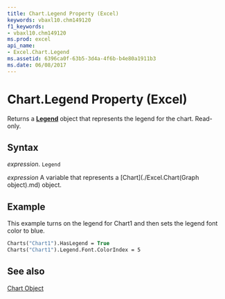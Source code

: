```yaml
---
title: Chart.Legend Property (Excel)
keywords: vbaxl10.chm149120
f1_keywords:
- vbaxl10.chm149120
ms.prod: excel
api_name:
- Excel.Chart.Legend
ms.assetid: 6396ca0f-63b5-3d4a-4f6b-b4e80a1911b3
ms.date: 06/08/2017
---
```



# Chart.Legend Property (Excel)

Returns a  **[Legend](Excel.Legend(objec).md)** object that represents the legend for the chart. Read-only.


## Syntax

 _expression_. `Legend`

 _expression_ A variable that represents a [Chart](./Excel.Chart(Graph object).md) object.


## Example

This example turns on the legend for Chart1 and then sets the legend font color to blue.


```vb
Charts("Chart1").HasLegend = True 
Charts("Chart1").Legend.Font.ColorIndex = 5
```


## See also


[Chart Object](Excel.Chart(object).md)


